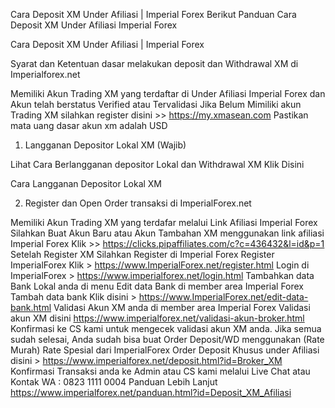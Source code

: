 Cara Deposit XM Under Afiliasi | Imperial Forex
Berikut Panduan Cara Deposit XM Under Afiliasi Imperial Forex

Cara Deposit XM Under Afiliasi | Imperial Forex 

Syarat dan Ketentuan dasar melakukan deposit dan Withdrawal XM di Imperialforex.net

Memiliki Akun Trading XM yang terdaftar di Under Afiliasi Imperial Forex 
dan Akun telah berstatus Verified atau Tervalidasi
Jika Belum Mimiliki akun Trading XM silahkan register 
disini >> https://my.xmasean.com
Pastikan mata uang dasar akun xm adalah USD
1. Langganan Depositor Lokal XM (Wajib) 

Lihat Cara Berlangganan depositor Lokal dan Withdrawal XM Klik Disini

Cara Langganan Depositor Lokal XM

2. Register dan Open Order transaksi di ImperialForex.net




Memiliki Akun Trading XM yang terdafar melalui Link Afiliasi Imperial Forex
Silahkan Buat Akun Baru atau Akun Tambahan XM menggunakan link afiliasi Imperial Forex
Klik >> https://clicks.pipaffiliates.com/c?c=436432&l=id&p=1
Setelah Register XM Silahkan Register di Imperial Forex
Register ImperialForex Klik > https://www.ImperialForex.net/register.html
Login di ImperialForex > https://www.imperialforex.net/login.html
Tambahkan data Bank Lokal anda di menu Edit data Bank di member area Imperial Forex 
Tambah data bank Klik disini > https://www.ImperialForex.net/edit-data-bank.html
Validasi Akun XM anda di member area Imperial Forex
Validasi akun XM disini https://www.imperialforex.net/validasi-akun-broker.html
Konfirmasi ke CS kami untuk mengecek validasi akun XM anda.
Jika semua sudah selesai, Anda sudah bisa buat Order Deposit/WD menggunakan (Rate Murah) Rate Spesial dari ImperialForex
Order Deposit Khusus under Afiliasi disini >
https://www.imperialforex.net/deposit.html?id=Broker_XM
Konfirmasi Transaksi anda ke Admin atau CS kami melalui Live Chat atau Kontak WA : 0823 1111 0004
Panduan Lebih Lanjut
https://www.imperialforex.net/panduan.html?id=Deposit_XM_Afiliasi
